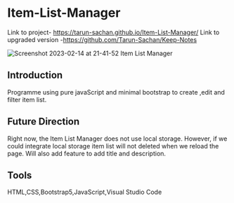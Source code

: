 # Item-List-Manager

Link to project- https://tarun-sachan.github.io/Item-List-Manager/
Link to upgraded version -https://github.com/Tarun-Sachan/Keep-Notes


![Screenshot 2023-02-14 at 21-41-52 Item List Manager](https://user-images.githubusercontent.com/117214735/218793937-730bedc5-388d-422d-8dea-e92b8e28a371.png)


## Introduction

 Programme using pure javaScript and minimal bootstrap to create ,edit and filter item list.
    

## Future Direction

  Right now, the Item List Manager does not use local storage. However, if we could integrate local storage item list will not deleted when we reload the page.
  Will also add feature to add title and description.
    

## Tools

  HTML,CSS,Bootstrap5,JavaScript,Visual Studio Code


